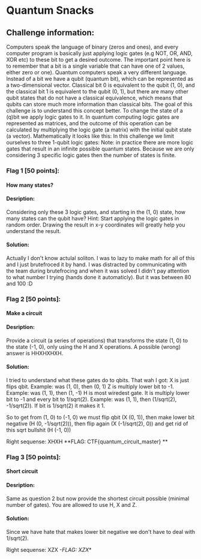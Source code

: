 # Quantum Snacks

## Challenge information:
   Computers speak the language of binary (zeros and ones), and every computer program is basically just applying logic gates (e.g NOT, OR, AND, XOR etc) to these bit to get a desired outcome. The important point here is to remember that a bit is a single variable that can have one of 2 values, either zero or one).
   Quantum computers speak a very different language. Instead of a bit we have a qubit (quantum bit), which can be represented as a two-dimensional vector. Classical bit 0 is equivalent to the qubit (1, 0), and the classical bit 1 is equivalent to the qubit (0, 1), but there are many other qubit states that do not have a classical equivalence, which means that qubits can store much more information than classical bits. The goal of this challenge is to understand this concept better.
   To change the state of a (q)bit we apply logic gates to it. In quantum computing logic gates are represented as matrices, and the outcome of this operation can be calculated by multiplying the logic gate (a matrix) with the initial qubit state (a vector). Mathematically it looks like this:
   In this challenge we limit ourselves to three 1-qubit logic gates:
   Note: in practice there are more logic gates that result in an infinite possible quantum states. Because we are only considering 3 specific logic gates then the number of states is finite.

### Flag 1 [50 points]:
####   How many states?

####   Desription:
  Considering only these 3 logic gates, and starting in the (1, 0) state, how many states can the qubit have? Hint: Start applying the logic gates in random order. Drawing the result in x-y coordinates will greatly help you understand the result. 

####   Solution:
  Actually I don't know actulal soliton. I was to lazy to make math for all of this and I just brutefroced it by hand. 
  I was distracted by communicating with the team during brutefrocing and when it was solved I didn't pay attention to what number I trying (hands done it automaticly).
  But it was between 80 and 100 :D

### Flag 2 [50 points]:
####   Make a circuit

####   Desription:
  Provide a circuit (a series of operations) that transforms the state (1, 0) to the state (-1, 0), only using the H and X operations. A possible (wrong) answer is HHXHXHXH.

####   Solution:
  I tried to understand what these gates do to qbits. That wah I got:
    X is just flips qbit. Example: was (1, 0), then (0, 1)
    Z is multiply lower bit to -1. Example: was (1, 1), then (1, -1)
    H is most wiredest gate. It is multiply lower bit to -1 and every bit to 1/sqrt(2). Example: was (1, 1), then (1/sqrt(2), -1/sqrt(2)). If bit is 1/sqrt(2) it makes it 1.
  
  So to get from (1, 0) to (-1, 0) we must flip qbit (X (0, 1)), then make lower bit negative (H (0, -1/sqrt(2))), then flip again (X (-1/sqrt(2), 0)) and get rid of this sqrt bullshit (H (-1, 0))

  Right sequense: XHXH
  **FLAG: CTF{quantum_circuit_master} **


### Flag 3 [50 points]:
####   Short circuit
   
####   Desription:
  Same as question 2 but now provide the shortest circuit possible (minimal number of gates). You are allowed to use H, X and Z.

####   Solution:
  Since we have hate that makes lower bit negative we don't have to deal with 1/sqrt(2). 

  Right sequense: XZX
  *-FLAG: XZX**